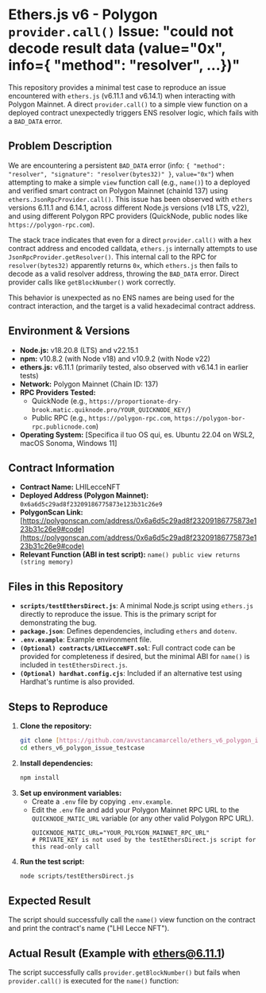# Ethers.js v6 - Polygon `provider.call()` Issue: "could not decode result data (value="0x", info={ "method": "resolver", ...})"

This repository provides a minimal test case to reproduce an issue encountered with `ethers.js` (v6.11.1 and v6.14.1) when interacting with Polygon Mainnet. A direct `provider.call()` to a simple view function on a deployed contract unexpectedly triggers ENS resolver logic, which fails with a `BAD_DATA` error.

## Problem Description

We are encountering a persistent `BAD_DATA` error (info: `{ "method": "resolver", "signature": "resolver(bytes32)" }`, `value="0x"`) when attempting to make a simple `view` function call (e.g., `name()`) to a deployed and verified smart contract on Polygon Mainnet (chainId 137) using `ethers.JsonRpcProvider.call()`. This issue has been observed with `ethers` versions 6.11.1 and 6.14.1, across different Node.js versions (v18 LTS, v22), and using different Polygon RPC providers (QuickNode, public nodes like `https://polygon-rpc.com`).

The stack trace indicates that even for a direct `provider.call()` with a hex contract address and encoded calldata, `ethers.js` internally attempts to use `JsonRpcProvider.getResolver()`. This internal call to the RPC for `resolver(bytes32)` apparently returns `0x`, which `ethers.js` then fails to decode as a valid resolver address, throwing the `BAD_DATA` error. Direct provider calls like `getBlockNumber()` work correctly.

This behavior is unexpected as no ENS names are being used for the contract interaction, and the target is a valid hexadecimal contract address.

## Environment & Versions

* **Node.js:** v18.20.8 (LTS) and v22.15.1
* **npm:** v10.8.2 (with Node v18) and v10.9.2 (with Node v22)
* **ethers.js:** v6.11.1 (primarily tested, also observed with v6.14.1 in earlier tests)
* **Network:** Polygon Mainnet (Chain ID: 137)
* **RPC Providers Tested:**
    * QuickNode (e.g., `https://proportionate-dry-brook.matic.quiknode.pro/YOUR_QUICKNODE_KEY/`)
    * Public RPC (e.g., `https://polygon-rpc.com`, `https://polygon-bor-rpc.publicnode.com`)
* **Operating System:** [Specifica il tuo OS qui, es. Ubuntu 22.04 on WSL2, macOS Sonoma, Windows 11]

## Contract Information

* **Contract Name:** LHILecceNFT
* **Deployed Address (Polygon Mainnet):** `0x6a6d5c29ad8f23209186775873e123b31c26e9`
* **PolygonScan Link:** [https://polygonscan.com/address/0x6a6d5c29ad8f23209186775873e123b31c26e9#code](https://polygonscan.com/address/0x6a6d5c29ad8f23209186775873e123b31c26e9#code)
* **Relevant Function (ABI in test script):** `name() public view returns (string memory)`

## Files in this Repository

* **`scripts/testEthersDirect.js`**: A minimal Node.js script using `ethers.js` directly to reproduce the issue. This is the primary script for demonstrating the bug.
* **`package.json`**: Defines dependencies, including `ethers` and `dotenv`.
* **`.env.example`**: Example environment file.
* **`(Optional) contracts/LHILecceNFT.sol`**: Full contract code can be provided for completeness if desired, but the minimal ABI for `name()` is included in `testEthersDirect.js`.
* **`(Optional) hardhat.config.cjs`**: Included if an alternative test using Hardhat's runtime is also provided.

## Steps to Reproduce

1.  **Clone the repository:**
    ```bash
    git clone [https://github.com/avvstancamarcello/ethers_v6_polygon_issue_testcase.git](https://github.com/avvstancamarcello/ethers_v6_polygon_issue_testcase.git)
    cd ethers_v6_polygon_issue_testcase
    ```
2.  **Install dependencies:**
    ```bash
    npm install
    ```
3.  **Set up environment variables:**
    * Create a `.env` file by copying `.env.example`.
    * Edit the `.env` file and add your Polygon Mainnet RPC URL to the `QUICKNODE_MATIC_URL` variable (or any other valid Polygon RPC URL).
        ```env
        QUICKNODE_MATIC_URL="YOUR_POLYGON_MAINNET_RPC_URL"
        # PRIVATE_KEY is not used by the testEthersDirect.js script for this read-only call
        ```
4.  **Run the test script:**
    ```bash
    node scripts/testEthersDirect.js
    ```

## Expected Result

The script should successfully call the `name()` view function on the contract and print the contract's name ("LHI Lecce NFT").

## Actual Result (Example with ethers@6.11.1)

The script successfully calls `provider.getBlockNumber()` but fails when `provider.call()` is executed for the `name()` function:
